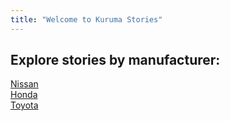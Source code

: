 ```yaml
---
title: "Welcome to Kuruma Stories"
---
```


<h2>Explore stories by manufacturer:</h2>

<ul style="list-style-type: none; padding-left: 0;">
  <li><a href="/nissan/">Nissan</a></li>
  <li><a href="/honda/">Honda</a></li>
  <li><a href="/toyota/">Toyota</a></li>
</ul>
